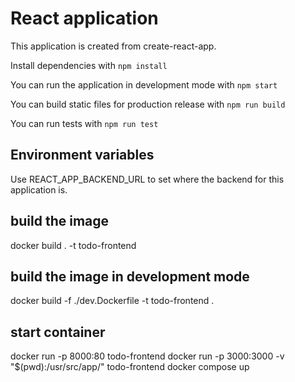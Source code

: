 # React application

This application is created from create-react-app.

Install dependencies with `npm install`

You can run the application in development mode with `npm start`

You can build static files for production release with `npm run build`

You can run tests with `npm run test`

## Environment variables

Use REACT_APP_BACKEND_URL to set where the backend for this application is.
## build the image
docker build . -t todo-frontend
## build the image in development mode
docker build -f ./dev.Dockerfile -t todo-frontend .
## start container
docker run -p 8000:80 todo-frontend
docker run -p 3000:3000 -v "$(pwd):/usr/src/app/" todo-frontend
docker compose up